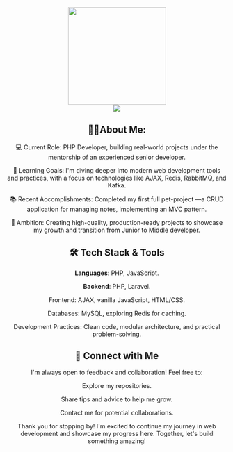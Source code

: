 <div id="header" align="center">
  <img src="https://media0.giphy.com/media/v1.Y2lkPTc5MGI3NjExYXd3dHI3cW9xbHhyZ2dhMDhjNHBmNHN1eDNwb3ZnMzI0aDRtMW1jZyZlcD12MV9pbnRlcm5hbF9naWZfYnlfaWQmY3Q9Zw/1vlBgKjXEz1jTtsuiH/giphy.gif" width=225>
  <div>
  <img src="https://komarev.com/ghpvc/?username=Nixonnes&style=flat-square&color=red"
</div>
</div>

## 👨‍💻About Me:
💻 Current Role: PHP Developer, building real-world projects under the mentorship of an experienced senior developer.

🌱 Learning Goals: I'm diving deeper into modern web development tools and practices, with a focus on technologies like AJAX, Redis, RabbitMQ, and Kafka.

📚 Recent Accomplishments: Completed my first full pet-project —a CRUD application for managing notes, implementing an MVC pattern.

🎯 Ambition: Creating high-quality, production-ready projects to showcase my growth and transition from Junior to Middle developer.

## 🛠️ Tech Stack & Tools

**Languages**: PHP, JavaScript.

**Backend**: PHP, Laravel.

Frontend: AJAX, vanilla JavaScript, HTML/CSS.

Databases: MySQL, exploring Redis for caching.

Development Practices: Clean code, modular architecture, and practical problem-solving.

## 🤝 Connect with Me

I'm always open to feedback and collaboration! Feel free to:

Explore my repositories.

Share tips and advice to help me grow.

Contact me for potential collaborations.

Thank you for stopping by! I'm excited to continue my journey in web development and showcase my progress here. Together, let's build something amazing!


